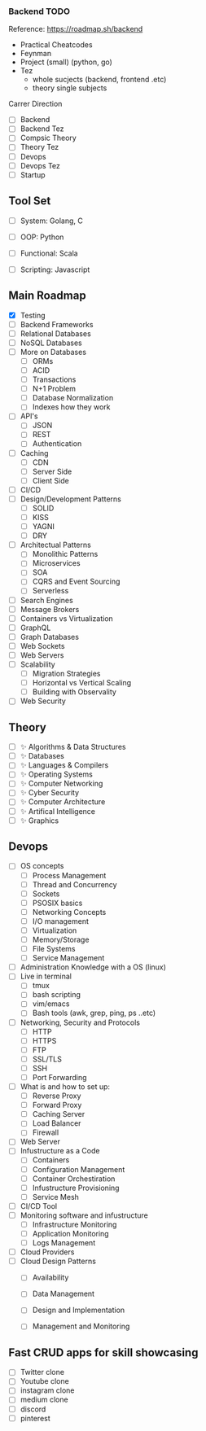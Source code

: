 ### Backend TODO

Reference: https://roadmap.sh/backend

- Practical Cheatcodes
- Feynman
- Project (small) (python, go)
- Tez 
  - whole sucjects (backend, frontend .etc)
  - theory single subjects 

Carrer Direction
- [ ] Backend
- [ ] Backend Tez
- [ ] Compsic Theory
- [ ] Theory Tez
- [ ] Devops
- [ ] Devops Tez
- [ ] Startup

## Tool Set

- [ ] System: Golang, C
- [ ] OOP: Python
- [ ] Functional: Scala
- [ ] Scripting: Javascript


## Main Roadmap

- [x] Testing
- [ ] Backend Frameworks
- [ ] Relational Databases
- [ ] NoSQL Databases
- [ ] More on Databases
  - [ ] ORMs
  - [ ] ACID
  - [ ] Transactions
  - [ ] N+1 Problem
  - [ ] Database Normalization
  - [ ] Indexes how they work
- [ ] API's
  - [ ] JSON 
  - [ ] REST
  - [ ] Authentication
- [ ] Caching
  - [ ] CDN
  - [ ] Server Side
  - [ ] Client Side
- [ ] CI/CD
- [ ] Design/Development Patterns
  - [ ] SOLID
  - [ ] KISS
  - [ ] YAGNI
  - [ ] DRY
- [ ] Architectual Patterns
  - [ ] Monolithic Patterns
  - [ ] Microservices
  - [ ] SOA
  - [ ] CQRS and Event Sourcing 
  - [ ] Serverless
- [ ] Search Engines
- [ ] Message Brokers
- [ ] Containers vs Virtualization
- [ ] GraphQL
- [ ] Graph Databases
- [ ] Web Sockets
- [ ] Web Servers
- [ ] Scalability
  - [ ] Migration Strategies
  - [ ] Horizontal vs Vertical Scaling
  - [ ] Building with Observality
- [ ] Web Security

## Theory

- [ ] ✨ Algorithms & Data Structures
- [ ] ✨ Databases
- [ ] ✨ Languages & Compilers
- [ ] ✨ Operating Systems
- [ ] ✨ Computer Networking
- [ ] ✨ Cyber Security
- [ ] ✨ Computer Architecture 
- [ ] ✨ Artifical Intelligence
- [ ] ✨ Graphics

## Devops

- [ ] OS concepts
  - [ ] Process Management
  - [ ] Thread and Concurrency
  - [ ] Sockets
  - [ ] PSOSIX basics
  - [ ] Networking Concepts
  - [ ] I/O management
  - [ ] Virtualization
  - [ ] Memory/Storage
  - [ ] File Systems
  - [ ] Service Management
- [ ] Administration Knowledge with a OS (linux)
- [ ] Live in terminal
  - [ ] tmux
  - [ ] bash scripting
  - [ ] vim/emacs
  - [ ] Bash tools (awk, grep, ping, ps ..etc)
- [ ] Networking, Security and Protocols
  - [ ] HTTP
  - [ ] HTTPS
  - [ ] FTP
  - [ ] SSL/TLS
  - [ ] SSH
  - [ ] Port Forwarding
- [ ] What is and how to set up:
    - [ ] Reverse Proxy
    - [ ] Forward Proxy
    - [ ] Caching Server
    - [ ] Load Balancer
    - [ ] Firewall
 - [ ] Web Server
 - [ ] Infustructure as a Code
    - [ ] Containers
    - [ ] Configuration Management
    - [ ] Container Orchestiration
    - [ ] Infustructure Provisioning
    - [ ] Service Mesh
 - [ ] CI/CD Tool
 - [ ] Monitoring software and infustructure
    - [ ] Infrastructure Monitoring
    - [ ] Application Monitoring
    - [ ] Logs Management 
 - [ ] Cloud Providers
 - [ ] Cloud Design Patterns
    - [ ] Availability
    - [ ] Data Management
    - [ ] Design and Implementation
    - [ ] Management and Monitoring


## Fast CRUD apps for skill showcasing

- [ ] Twitter clone
- [ ] Youtube clone
- [ ] instagram clone
- [ ] medium clone
- [ ] discord
- [ ] pinterest
